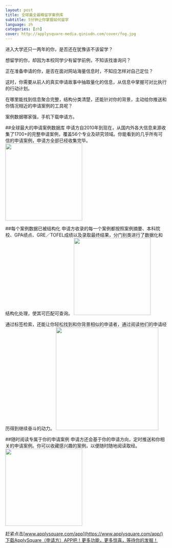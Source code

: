 ```yaml
---
layout: post
title: 全球最全最精留学案例库
subtitle: 5分钟让你掌握如何留学
language: zh
categories: [zh]
cover: http://applysquare-media.qiniudn.com/cover/fog.jpg
---
```

进入大学还只一两年的你，是否还在犹豫该不该留学？

想留学的你，却因为本校同学少有留学前例，不知该找谁询问？

正在准备申请的你，是否在面对网站海量信息时，不知应怎样对自己定位？

这时，你需要从前人的真实申请故事中抽取量化的信息，从信息中掌握可对比执行的行动计划。

在哪里能找到信息聚合完整，结构分类清楚，还能针对你的背景，主动给你推送和你情况相近的申请案例的工具呢？

案例数据哪家强，手机下载申请方。

##全球最大的申请案例数据库
申请方自2010年到现在，从国内外各大信息来源收集了1700+的完整申请案例，覆盖56个专业及研究领域。你能看到的几乎所有可信的申请案例，申请方全部已经收集完毕。
<img src="http://applysquare-media.qiniudn.com/2014/11/case/1.jpg" width="240px" height="auto" />

##每个案例数据已被结构化
申请方收录的每一个案例都按照案例摘要、本科院校、GPA绩点、GRE／TOFEL成绩以及录取最终结果，分门别类进行了数据化和结构化处理，使其可匹配可查询。
<img src="http://applysquare-media.qiniudn.com/2014/11/case/2.jpg" width="240px" height="auto" />

通过标签检索，还能让你轻松找到和你背景相似的申请者，通过阅读他们的申请经历得到继续奋斗的动力。
<img src="http://applysquare-media.qiniudn.com/2014/11/case/3.jpg" width="320px" height="auto" />

##随时阅读专属于你的申请案例
申请方还会基于你的申请方向，定时推送和你相关的申请案例。你可以收藏感兴趣的案例，以便随时随地阅读取经。
<img src="http://applysquare-media.qiniudn.com/2014/11/case/4.jpg" width="240px" height="auto" />

赶紧点击[www.applysquare.com/app](https://www.applysquare.com/app/)下载ApplySquare（申请方）APP吧！更多功能，更多惊喜，等待你的发掘！